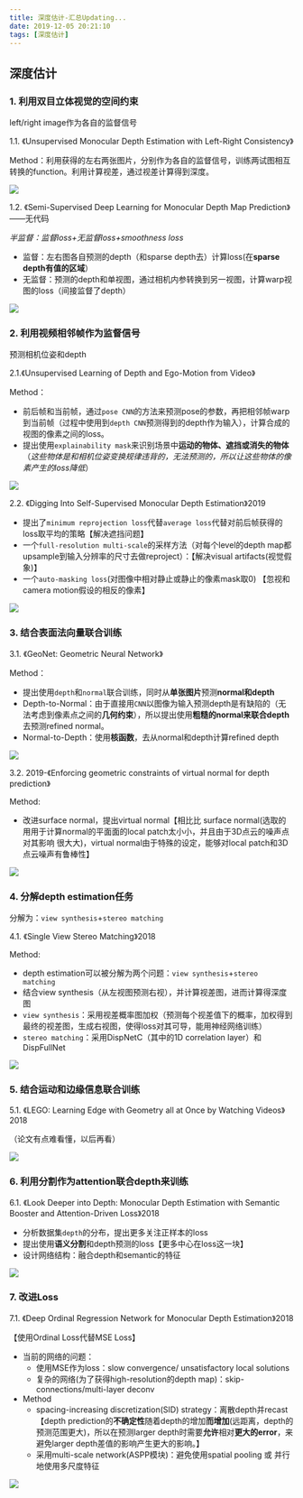 ```yaml
---
title: 深度估计-汇总Updating...
date: 2019-12-05 20:21:10
tags: [深度估计]
---
```


## 深度估计

### 1. 利用双目立体视觉的空间约束

left/right image作为各自的监督信号

1.1. 《Unsupervised Monocular Depth Estimation with Left-Right Consistency》

Method：利用获得的左右两张图片，分别作为各自的监督信号，训练两试图相互转换的function。利用计算视差，通过视差计算得到深度。

<img src="/images/depth1.png">



1.2. 《Semi-Supervised Deep Learning for Monocular Depth Map Prediction》——无代码

*半监督：监督loss+无监督loss+smoothness loss*

- 监督：左右图各自预测的depth（和sparse depth去）计算loss(在**sparse depth有值的区域**）
- 无监督：预测的depth和单视图，通过相机内参转换到另一视图，计算warp视图的loss（间接监督了depth）

<img src="/images/depth2.png">



### 2. 利用视频相邻帧作为监督信号

预测相机位姿和depth

2.1.《Unsupervised Learning of Depth and Ego-Motion from Video》

Method：

- 前后帧和当前帧，通过`pose CNN`的方法来预测pose的参数，再把相邻帧warp到当前帧（过程中使用到`depth CNN`预测得到的depth作为输入），计算合成的视图的像素之间的loss。
- 提出使用`explainability mask`来识别场景中**运动的物体、遮挡或消失的物体**（*这些物体是和相机位姿变换规律违背的，无法预测的，所以让这些物体的像素产生的loss降低*）

<img src="/images/depth3.png">



2.2. 《Digging Into Self-Supervised Monocular Depth Estimation》2019

* 提出了`minimum reprojection loss`代替`average loss`代替对前后帧获得的loss取平均的策略【解决遮挡问题】
* 一个`full-resolution multi-scale`的采样方法（对每个level的depth map都upsample到输入分辨率的尺寸去做reproject）：【解决visual artifacts(视觉假象)】
* 一个`auto-masking loss`(对图像中相对静止或静止的像素mask取0) 【忽视和camera motion假设的相反的像素】

<img src="/images/depth9.png">



### 3. 结合表面法向量联合训练

3.1. 《GeoNet: Geometric Neural Network》

Method：

- 提出使用`depth`和`normal`联合训练，同时从**单张图片**预测**normal和depth**
- Depth-to-Normal：由于直接用`CNN`以图像为输入预测depth是有缺陷的（无法考虑到像素点之间的**几何约束**），所以提出使用**粗糙的normal来联合depth**去预测refined normal。
- Normal-to-Depth：使用**核函数**，去从normal和depth计算refined depth

<img src="/images/depth4.png">



3.2. 2019-《Enforcing geometric constraints of virtual normal for depth prediction》

Method:

- 改进surface normal，提出virtual normal【相⽐比 surface normal(选取的⽤用于计算normal的平⾯面的local patch太⼩小，并且由于3D点云的噪声点对其影响 很⼤大)，virtual normal由于特殊的设定，能够对local patch和3D点云噪声有鲁棒性】

<img src="/images/depth10.png">



### 4. 分解depth estimation任务

分解为：`view synthesis`+`stereo matching`

4.1. 《Single View Stereo Matching》2018

Method:

- depth estimation可以被分解为两个问题：`view synthesis`+`stereo matching`
- 结合view synthesis（从左视图预测右视），并计算视差图，进而计算得深度图
- `view synthesis`：采用视差概率图加权（预测每个视差值下的概率，加权得到最终的视差图，生成右视图，使得loss对其可导，能用神经网络训练）
- `stereo matching`：采用DispNetC（其中的1D correlation layer）和DispFullNet

<img src="/images/depth5.png">



### 5. 结合运动和边缘信息联合训练

5.1. 《LEGO: Learning Edge with Geometry all at Once by Watching Videos》2018

（论文有点难看懂，以后再看）

<img src="/images/depth6.png">



### 6. 利用分割作为attention联合depth来训练

6.1. 《Look Deeper into Depth: Monocular Depth Estimation with Semantic Booster and Attention-Driven Loss》2018

- 分析数据集`depth`的分布，提出更多关注正样本的loss
- 提出使用**语义分割**和depth预测的loss【更多中心在loss这一块】
- 设计网络结构：融合depth和semantic的特征

<img src="/images/depth7.png">



### 7. 改进Loss

7.1. 《Deep Ordinal Regression Network for Monocular Depth Estimation》2018

【使用Ordinal Loss代替MSE Loss】

- 当前的网络的问题：
  - 使用MSE作为loss：slow convergence/ unsatisfactory local solutions
  - 复杂的网络(为了获得high-resolution的depth map)：skip-connections/multi-layer deconv
- Method
  - spacing-increasing discretization(SID) strategy：离散depth并recast【depth prediction的**不确定性**随着depth的增加**而增加**(远距离，depth的预测范围更大)，所以在预测larger depth时需要**允许**相对**更大的error**，来避免larger depth差值的影响产生更大的影响。】
  - 采用multi-scale network(ASPP模块)：避免使用spatial pooling 或 并行地使用多尺度特征

<img src="/images/depth8.png">